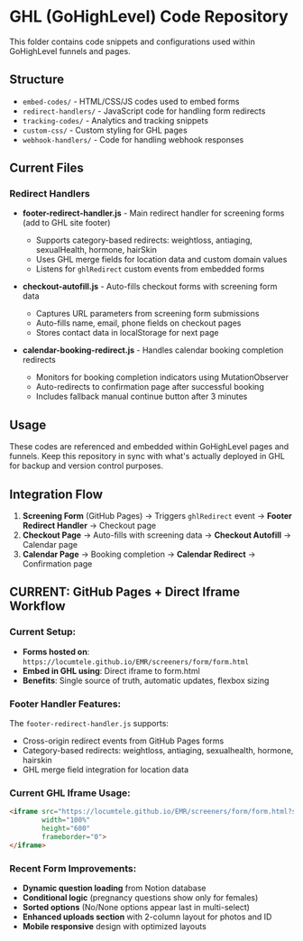 # GHL (GoHighLevel) Code Repository

This folder contains code snippets and configurations used within GoHighLevel funnels and pages.

## Structure

- `embed-codes/` - HTML/CSS/JS codes used to embed forms
- `redirect-handlers/` - JavaScript code for handling form redirects
- `tracking-codes/` - Analytics and tracking snippets
- `custom-css/` - Custom styling for GHL pages
- `webhook-handlers/` - Code for handling webhook responses

## Current Files

### Redirect Handlers
- **footer-redirect-handler.js** - Main redirect handler for screening forms (add to GHL site footer)
  - Supports category-based redirects: weightloss, antiaging, sexualHealth, hormone, hairSkin
  - Uses GHL merge fields for location data and custom domain values
  - Listens for `ghlRedirect` custom events from embedded forms

- **checkout-autofill.js** - Auto-fills checkout forms with screening form data
  - Captures URL parameters from screening form submissions
  - Auto-fills name, email, phone fields on checkout pages
  - Stores contact data in localStorage for next page

- **calendar-booking-redirect.js** - Handles calendar booking completion redirects
  - Monitors for booking completion indicators using MutationObserver
  - Auto-redirects to confirmation page after successful booking
  - Includes fallback manual continue button after 3 minutes

## Usage

These codes are referenced and embedded within GoHighLevel pages and funnels. Keep this repository in sync with what's actually deployed in GHL for backup and version control purposes.

## Integration Flow

1. **Screening Form** (GitHub Pages) → Triggers `ghlRedirect` event → **Footer Redirect Handler** → Checkout page
2. **Checkout Page** → Auto-fills with screening data → **Checkout Autofill** → Calendar page
3. **Calendar Page** → Booking completion → **Calendar Redirect** → Confirmation page

## CURRENT: GitHub Pages + Direct Iframe Workflow

### Current Setup:
- **Forms hosted on**: `https://locumtele.github.io/EMR/screeners/form/form.html`
- **Embed in GHL using**: Direct iframe to form.html
- **Benefits**: Single source of truth, automatic updates, flexbox sizing

### Footer Handler Features:
The `footer-redirect-handler.js` supports:
- Cross-origin redirect events from GitHub Pages forms
- Category-based redirects: weightloss, antiaging, sexualhealth, hormone, hairskin
- GHL merge field integration for location data

### Current GHL Iframe Usage:
```html
<iframe src="https://locumtele.github.io/EMR/screeners/form/form.html?screener=weightloss"
        width="100%"
        height="600"
        frameborder="0">
</iframe>
```

### Recent Form Improvements:
- **Dynamic question loading** from Notion database
- **Conditional logic** (pregnancy questions show only for females)
- **Sorted options** (No/None options appear last in multi-select)
- **Enhanced uploads section** with 2-column layout for photos and ID
- **Mobile responsive** design with optimized layouts